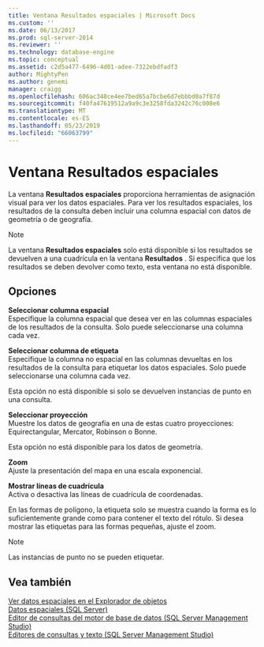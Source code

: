 ```yaml
---
title: Ventana Resultados espaciales | Microsoft Docs
ms.custom: ''
ms.date: 06/13/2017
ms.prod: sql-server-2014
ms.reviewer: ''
ms.technology: database-engine
ms.topic: conceptual
ms.assetid: c2d5a477-6496-4d01-adee-7322ebdfadf3
author: MightyPen
ms.author: genemi
manager: craigg
ms.openlocfilehash: 606ac348ce4ee7bed65a7bcbe6d7ebbbd0a7f87d
ms.sourcegitcommit: f40fa47619512a9a9c3e3258fda3242c76c008e6
ms.translationtype: MT
ms.contentlocale: es-ES
ms.lasthandoff: 05/23/2019
ms.locfileid: "66063799"
---
```

# <a name="spatial-results-window"></a>Ventana Resultados espaciales
  La ventana **Resultados espaciales** proporciona herramientas de asignación visual para ver los datos espaciales. Para ver los resultados espaciales, los resultados de la consulta deben incluir una columna espacial con datos de geometría o de geografía.  
  
> [!NOTE]  
>  La ventana **Resultados espaciales** solo está disponible si los resultados se devuelven a una cuadrícula en la ventana **Resultados** . Si especifica que los resultados se deben devolver como texto, esta ventana no está disponible.  
  
## <a name="options"></a>Opciones  
 **Seleccionar columna espacial**  
 Especifique la columna espacial que desea ver en las columnas espaciales de los resultados de la consulta. Solo puede seleccionarse una columna cada vez.  
  
 **Seleccionar columna de etiqueta**  
 Especifique la columna no espacial en las columnas devueltas en los resultados de la consulta para etiquetar los datos espaciales. Solo puede seleccionarse una columna cada vez.  
  
 Esta opción no está disponible si solo se devuelven instancias de punto en una consulta.  
  
 **Seleccionar proyección**  
 Muestre los datos de geografía en una de estas cuatro proyecciones: Equirectangular, Mercator, Robinson o Bonne.  
  
 Esta opción no está disponible para los datos de geometría.  
  
 **Zoom**  
 Ajuste la presentación del mapa en una escala exponencial.  
  
 **Mostrar líneas de cuadrícula**  
 Activa o desactiva las líneas de cuadrícula de coordenadas.  
  
 En las formas de polígono, la etiqueta solo se muestra cuando la forma es lo suficientemente grande como para contener el texto del rótulo. Si desea mostrar las etiquetas para las formas pequeñas, ajuste el zoom.  
  
> [!NOTE]  
>  Las instancias de punto no se pueden etiquetar.  
  
## <a name="see-also"></a>Vea también  
 [Ver datos espaciales en el Explorador de objetos](view-spatial-data-in-object-explorer.md)   
 [Datos espaciales &#40;SQL Server&#41;](../spatial/spatial-data-sql-server.md)   
 [Editor de consultas del motor de base de datos &#40;SQL Server Management Studio&#41;](database-engine-query-editor-sql-server-management-studio.md)   
 [Editores de consultas y texto &#40;SQL Server Management Studio&#41;](query-and-text-editors-sql-server-management-studio.md)  
  
  
